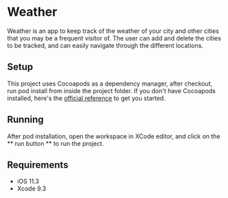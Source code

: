 # Weather

Weather is an app to keep track of the weather of your city and other cities that you may be a frequent visitor of. The user can add and delete the cities to be tracked, and can easily navigate through the different locations.

## Setup

This project uses Cocoapods as a dependency manager, after checkout, run pod install from inside the project folder. If you don't have Cocoapods installed, here's the [official reference](https://cocoapods.org/) to get you started.

## Running 

After pod installation, open the workspace in XCode editor, and click on the ** run button ** to run the project.

## Requirements 

* iOS 11.3
*  Xcode 9.3









